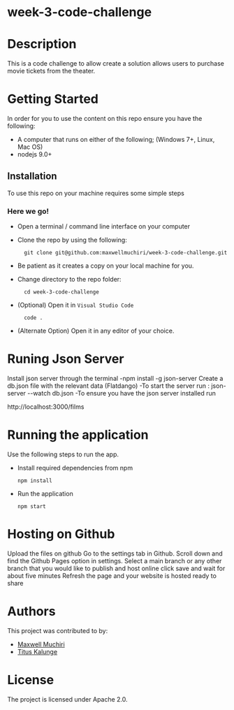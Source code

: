 # week-3-code-challenge

# Description
This is a code challenge to  allow create a solution allows users to purchase movie tickets from the theater.

# Getting Started
In order for you to use the content on this repo ensure you have the following:

- A computer that runs on either of the following; (Windows 7+, Linux, Mac OS)
- nodejs 9.0+

## Installation

To use this repo on your machine requires some simple steps

### Here we go!

- Open a terminal / command line interface on your computer
- Clone the repo by using the following:

        git clone git@github.com:maxwellmuchiri/week-3-code-challenge.git
- Be patient as it creates a copy on your local machine for you.
- Change directory to the repo folder:

        cd week-3-code-challenge

- (Optional) Open it in ``Visual Studio Code``

        code .

- (Alternate Option) Open it in any editor of your choice.


# Runing Json Server
Install json server through the terminal
  -npm install -g json-server
Create a db.json file with the relevant data (Flatdango)
  -To start the server run :
      json-server --watch db.json
  -To ensure you have the json server installed run
   
 http://localhost:3000/films



# Running the application

Use the following steps to run the app.

- Install required dependencies from npm

      npm install
- Run the application

      npm start

# Hosting on Github
Upload the files on github
Go to the settings tab in Github.
Scroll down and find the Github Pages option in settings. 
Select a main branch or any other branch that you would like to publish and host online
click save and wait for about five minutes
Refresh the page and your website is hosted ready to share



# Authors
This project was contributed to by:
- [Maxwell Muchiri](https://github.com/maxwellmuchiri/)
-  [Titus Kalunge](https://github.com/Kalunge)
# License
The project is licensed under Apache 2.0.
